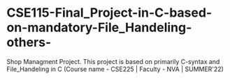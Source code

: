 # CSE115-Final_Project-in-C-based-on-mandatory-File_Handeling-others-
Shop Managment Project. This project is based on primarily C-syntax and File_Handeling in C (Course name - CSE225 | Faculty - NVA | SUMMER'22)
